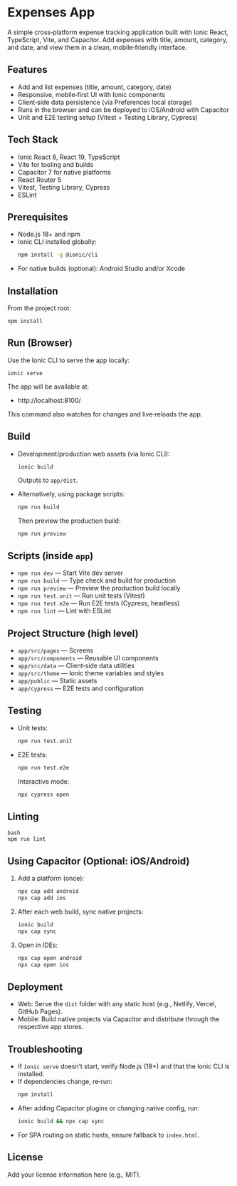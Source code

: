 # Expenses App

A simple cross‑platform expense tracking application built with Ionic React, TypeScript, Vite, and Capacitor. Add expenses with title, amount, category, and date, and view them in a clean, mobile‑friendly interface.

## Features

- Add and list expenses (title, amount, category, date)
- Responsive, mobile‑first UI with Ionic components
- Client‑side data persistence (via Preferences local storage)
- Runs in the browser and can be deployed to iOS/Android with Capacitor
- Unit and E2E testing setup (Vitest + Testing Library, Cypress)

## Tech Stack

- Ionic React 8, React 19, TypeScript
- Vite for tooling and builds
- Capacitor 7 for native platforms
- React Router 5
- Vitest, Testing Library, Cypress
- ESLint

## Prerequisites

- Node.js 18+ and npm
- Ionic CLI installed globally:
  ```bash
  npm install -g @ionic/cli
  ```
- For native builds (optional): Android Studio and/or Xcode

## Installation

From the project root:
```
npm install
```
## Run (Browser)

Use the Ionic CLI to serve the app locally:
```
ionic serve
```
The app will be available at:
- http://localhost:8100/

This command also watches for changes and live‑reloads the app.

## Build

- Development/production web assets (via Ionic CLI):
  ```
  ionic build
  ```
  Outputs to `app/dist`.

- Alternatively, using package scripts:
  ```bash
  npm run build
  ```
  Then preview the production build:
  ```bash
  npm run preview
  ```

## Scripts (inside `app`)

- `npm run dev` — Start Vite dev server
- `npm run build` — Type check and build for production
- `npm run preview` — Preview the production build locally
- `npm run test.unit` — Run unit tests (Vitest)
- `npm run test.e2e` — Run E2E tests (Cypress, headless)
- `npm run lint` — Lint with ESLint

## Project Structure (high level)

- `app/src/pages` — Screens
- `app/src/components` — Reusable UI components
- `app/src/data` — Client‑side data utilities
- `app/src/theme` — Ionic theme variables and styles
- `app/public` — Static assets
- `app/cypress` — E2E tests and configuration

## Testing

- Unit tests:
  ```bash
  npm run test.unit
  ```

- E2E tests:
  ```bash
  npm run test.e2e
  ```
  Interactive mode:
  ```bash
  npx cypress open
  ```

## Linting
```
bash
npm run lint
```
## Using Capacitor (Optional: iOS/Android)

1. Add a platform (once):
   ```bash
   npx cap add android
   npx cap add ios
   ```
2. After each web build, sync native projects:
   ```bash
   ionic build
   npx cap sync
   ```
3. Open in IDEs:
   ```bash
   npx cap open android
   npx cap open ios
   ```

## Deployment

- Web: Serve the `dist` folder with any static host (e.g., Netlify, Vercel, GitHub Pages).
- Mobile: Build native projects via Capacitor and distribute through the respective app stores.

## Troubleshooting

- If `ionic serve` doesn’t start, verify Node.js (18+) and that the Ionic CLI is installed.
- If dependencies change, re‑run:
  ```bash
  npm install
  ```
- After adding Capacitor plugins or changing native config, run:
  ```bash
  ionic build && npx cap sync
  ```
- For SPA routing on static hosts, ensure fallback to `index.html`.

## License

Add your license information here (e.g., MIT).
```
